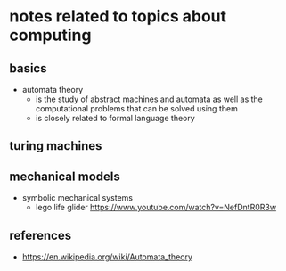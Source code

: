 # notes related to topics about computing


## basics

- automata theory 
  - is the study of abstract machines and automata as well as the computational problems that can be solved using them
  - is closely related to formal language theory


## turing machines

<tbd> 


## mechanical models

- symbolic mechanical systems
  - lego life glider https://www.youtube.com/watch?v=NefDntR0R3w


## references

- https://en.wikipedia.org/wiki/Automata_theory
